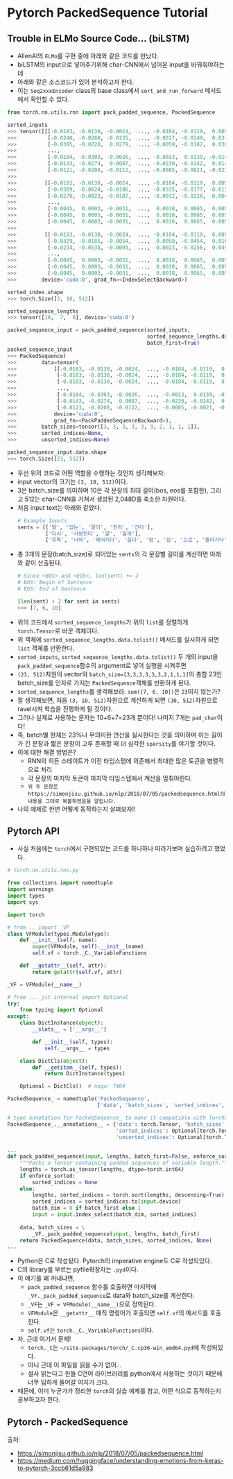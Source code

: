 # Pytorch PackedSequence Tutorial

## Trouble in ELMo Source Code... (biLSTM)
- AllenAI의 `ELMo`를 구현 중에 아래와 같은 코드를 만났다.
- biLSTM의 input으로 넣어주기위해 char-CNN에서 넘어온 input을 바꿔줘야하는데
- 아래와 같은 소스코드가 있어 분석하고자 한다.
- 이는 `Seq2xxxEncoder` class의 base class에서 `sort_and_run_forward` 메서드에서 확인할 수 있다.
```python
from torch.nn.utils.rnn import pack_padded_sequence, PackedSequence

sorted_inputs
>>> tensor([[[-0.0183, -0.0138, -0.0024,  ..., -0.0184, -0.0119,  0.0053],
>>>          [-0.0240, -0.0288, -0.0135,  ..., -0.0017, -0.0249,  0.0315],
>>>          [-0.0395, -0.0228,  0.0279,  ..., -0.0059, -0.0102,  0.0300],
>>>          ...,
>>>          [-0.0184, -0.0303, -0.0026,  ..., -0.0013,  0.0139, -0.0141],
>>>          [-0.0143, -0.0274,  0.0087,  ..., -0.0230, -0.0142,  0.0145],
>>>          [-0.0121, -0.0208, -0.0112,  ..., -0.0085, -0.0021, -0.0223]],
>>> 
>>>         [[-0.0183, -0.0138, -0.0024,  ..., -0.0184, -0.0119,  0.0053],
>>>          [-0.0309, -0.0024, -0.0106,  ..., -0.0335, -0.0177, -0.0154],
>>>          [-0.0270, -0.0023, -0.0187,  ..., -0.0012, -0.0226,  0.0049],
>>>          ...,
>>>          [-0.0045,  0.0003, -0.0031,  ...,  0.0018,  0.0065,  0.0052],
>>>          [-0.0045,  0.0003, -0.0031,  ...,  0.0018,  0.0065,  0.0052],
>>>          [-0.0045,  0.0003, -0.0031,  ...,  0.0018,  0.0065,  0.0052]],
>>> 
>>>         [[-0.0183, -0.0138, -0.0024,  ..., -0.0184, -0.0119,  0.0053],
>>>          [-0.0329, -0.0185, -0.0054,  ...,  0.0058, -0.0454,  0.0163],
>>>          [-0.0234, -0.0538, -0.0093,  ..., -0.0023, -0.0256,  0.0496],
>>>          ...,
>>>          [-0.0045,  0.0003, -0.0031,  ...,  0.0018,  0.0065,  0.0052],
>>>          [-0.0045,  0.0003, -0.0031,  ...,  0.0018,  0.0065,  0.0052],
>>>          [-0.0045,  0.0003, -0.0031,  ...,  0.0018,  0.0065,  0.0052]]],
>>>        device='cuda:0', grad_fn=<IndexSelectBackward>)

sorted_index.shape
>>> torch.Size([3, 10, 512])

sorted_sequence_lengths
>>> tensor([10,  7,  6], device='cuda:0')

packed_sequence_input = pack_padded_sequence(sorted_inputs,
                                             sorted_sequence_lengths.data.tolist(),
                                             batch_first=True)
packed_sequence_input                                             
>>> PackedSequence(
>>>        data=tensor(
>>>            [[-0.0183, -0.0138, -0.0024,  ..., -0.0184, -0.0119,  0.0053],
>>>             [-0.0183, -0.0138, -0.0024,  ..., -0.0184, -0.0119,  0.0053],
>>>             [-0.0183, -0.0138, -0.0024,  ..., -0.0184, -0.0119,  0.0053],
>>>             ...,
>>>             [-0.0184, -0.0303, -0.0026,  ..., -0.0013,  0.0139, -0.0141],
>>>             [-0.0143, -0.0274,  0.0087,  ..., -0.0230, -0.0142,  0.0145],
>>>             [-0.0121, -0.0208, -0.0112,  ..., -0.0085, -0.0021, -0.0223]],
>>>            device='cuda:0', 
>>>            grad_fn=<PackPaddedSequenceBackward>), 
>>>        batch_sizes=tensor([3, 3, 3, 3, 3, 3, 2, 1, 1, 1]), 
>>>        sorted_indices=None, 
>>>        unsorted_indices=None)

packed_sequence_input.data.shape
>>> torch.Size([23, 512])
```
- 우선 위의 코드로 어떤 역할을 수행하는 것인지 생각해보자.
- input vector의 크기는 `(3, 10, 512)`이다.
- 3은 batch_size를 의미하며 10은 각 문장의 최대 길이(bos, eos를 포함한), 그리고 512는 char-CNN을 거쳐서 생성된 2,048D를 축소한 차원이다.
- 처음 input text는 아래와 같았다.
  ```python
  # Example Inputs
  sents = [['발', '없는', '말이', '천리', '간다'],
           ['다시', '사랑한다', '말', '할까'],
           ['유독', '너와', '헤어지다', '싫다', '밤', '집', '으로', '돌아가다']]
  ```
- 총 3개의 문장(batch_size)로 되어있는 `sents`의 각 문장별 길이를 계산하면 아래와 같이 산출된다.
  ```python
  # Since <BOS> and <EOS>, len(sent) += 2
  # BOS: Begin of Sentence
  # EOS: End of Sentence
  
  [len(sent) + 2 for sent in sents)
  >>> [7, 6, 10]
  ```
- 위의 코드에서 `sorted_sequence_lengths`가 위의 `list`를 정렬하게 `torch.Tensor`로 바꾼 객체이다.
- 위 객체에 `sorted_sequence_lengths.data.tolist()` 메서드를 실시하게 되면 `list` 객체를 반환한다.
- `sorted_inputs`, `sorted_sequence_lengths.data.tolist()` 두 개의 input을 `pack_padded_sequence`함수의 argument로 넣어 실행을 시켜주면
- `(23, 512)`차원의 vector와 `batch_size=[3,3,3,3,3,3,2,1,1,1]`의 총합 23인 batch_size를 인자로 가지는 `PackedSequence`객체를 반환하게 된다.
- `sorted_sequence_lengths`를 생각해보라. `sum([7, 6, 10])`은 `23`이지 않는가?
- 잘 생각해보면, 처음 `(3, 10, 512)`차원으로 계산하게 되면 `(30, 512)`차원으로 ravel시켜 학습을 진행하게 될 것이다.
- 그러나 실제로 사용하는 문자는 10+6+7=23개 뿐이다! 나머지 7개는 `pad_char`이다!
- 즉, batch별 현재는 23%나 무의미한 연산을 실시한다는 것을 의미하며 이는 길이가 긴 문장과 짧은 문장이 고루 존재할 때 더 심각한 `sparsity`를 야기할 것이다.
- 이에 대한 해결 방법은?
  - RNN의 히든 스테이트가 이전 타임스탭에 의존해서 최대한 많은 토큰을 병렬적으로 처리
  - 각 문장의 마지막 토큰이 마지막 타임스텝에서 계산을 멈춰야한다.
  - `위 두 문장은 https://simonjisu.github.io/nlp/2018/07/05/packedsequence.html의 내용을 그대로 복붙하였음을 알립니다.`
- 나의 예제로 한번 어떻게 동작하는지 살펴보자!!

## Pytorch API
- 사실 처음에는 `torch`에서 구현되있는 코드를 하나하나 따라가보며 실습하려고 했었다.

```python
# torch.nn.utils.rnn.py

from collections import namedtuple
import warnings
import types
import sys

import torch

# from .. import _VF
class VFModule(types.ModuleType):
    def __init__(self, name):
        super(VFModule, self).__init__(name)
        self.vf = torch._C._VariableFunctions

    def __getattr__(self, attr):
        return getattr(self.vf, attr)

_VF = VFModule(__name__)

# from ..._jit_internal import Optional
try:
    from typing import Optional
except:
    class DictInstance(object):
        __slots__ = ['__args__']

        def __init__(self, types):
            self.__args__ = types

    class DictCls(object):
        def __getitem__(self, types):
            return DictInstance(types)

    Optional = DictCls()  # noqa: T484

PackedSequence_ = namedtuple('PackedSequence',
                             ['data', 'batch_sizes', 'sorted_indices', 'unsorted_indices'])

# type annotation for PackedSequence_ to make it compatible with TorchScript
PackedSequence_.__annotations__ = {'data': torch.Tensor, 'batch_sizes': torch.Tensor,
                                   'sorted_indices': Optional[torch.Tensor],
                                   'unsorted_indices': Optional[torch.Tensor]}
                                   
...
def pack_padded_sequence(input, lengths, batch_first=False, enforce_sorted=True):
    """Packs a Tensor containing padded sequences of variable length."""
    lengths = torch.as_tensor(lengths, dtype=torch.int64)
    if enforce_sorted:
        sorted_indices = None
    else:
        lengths, sorted_indices = torch.sort(lengths, descensing=True)
        sorted_indices = sorted_indices.to(input.device)
        batch_dim = 0 if batch_first else 1
        input = input.index_select(batch_dim, sorted_indices)
    
    data, batch_sizes = \
        _VF._pack_padded_sequence(input, lengths, batch_first)
    return PackedSequence(data, batch_sizes, sorted_indices, None)
...
```
- Python은 C로 작성됬다. Pytorch의 imperative engine도 C로 작성되있다.
- C의 library를 부르는 pyfile확장자는 `.pyd`이다.
- 이 얘기를 왜 꺼내냐면,
    - `pack_padded_sequence` 함수를 호출하면 마지막에 `_VF._pack_padded_sequence`로 data와 batch_size를 계산한다.
    - `_VF`는 `_VF = VFModule(__name__)`으로 정의된다.
    - `VFModule`은 `__getattr__` 매직 명령어가 호출되면 `self.vf`의 메서드를 호출한다.
    - `self.vf`는 `torch._C._VariableFunctions`이다.
- 자, 근데 여기서 문제!
    - `torch._C`는 `~/site-packages/torch/_C.cp36-win_amd64.pyd`에 작성되있다.
    - 아니 근데 이 파일을 읽을 수가 없어...
    - 설사 읽는다고 한들 C언어 라이브러리를 python에서 사용하는 것이기 때문에 너무 딥하게 들어갈 여지가 크다.
- 때문에, 이미 누군가가 정리한 `torch`의 실습 예제를 참고, 어떤 식으로 동작하는지 공부하고자 한다.

## Pytorch - PackedSequence




출처: 
- https://simonjisu.github.io/nlp/2018/07/05/packedsequence.html
- https://medium.com/huggingface/understanding-emotions-from-keras-to-pytorch-3ccb61d5a983
